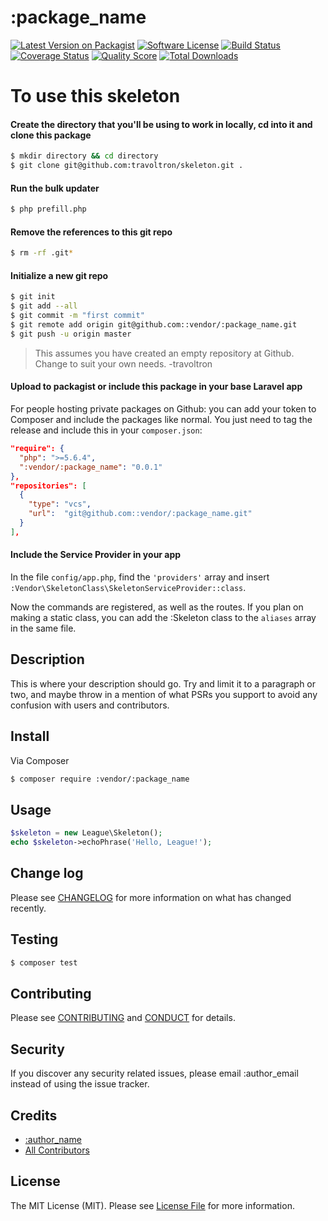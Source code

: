 # :package_name

[![Latest Version on Packagist][ico-version]][link-packagist]
[![Software License][ico-license]](LICENSE.md)
[![Build Status][ico-travis]][link-travis]
[![Coverage Status][ico-scrutinizer]][link-scrutinizer]
[![Quality Score][ico-code-quality]][link-code-quality]
[![Total Downloads][ico-downloads]][link-downloads]

# To use this skeleton

#### Create the directory that you'll be using to work in locally, cd into it and clone this package

```bash
$ mkdir directory && cd directory
$ git clone git@github.com:travoltron/skeleton.git .
```

#### Run the bulk updater

```bash
$ php prefill.php
```

#### Remove the references to this git repo 

```bash
$ rm -rf .git*
```

#### Initialize a new git repo

```bash
$ git init
$ git add --all
$ git commit -m "first commit"
$ git remote add origin git@github.com::vendor/:package_name.git
$ git push -u origin master
```

> This assumes you have created an empty repository at Github. Change to suit your own needs. -travoltron

#### Upload to packagist or include this package in your base Laravel app

For people hosting private packages on Github: you can add your token to Composer and include the packages like normal. You just need to tag the release and include this in your `composer.json`:

```json
"require": {
  "php": ">=5.6.4",
  ":vendor/:package_name": "0.0.1"
},
"repositories": [
  {
    "type": "vcs",
    "url":  "git@github.com::vendor/:package_name.git"
  }
],
```

#### Include the Service Provider in your app

In the file `config/app.php`, find the `'providers'` array and insert 
`:Vendor\SkeletonClass\SkeletonServiceProvider::class`.

Now the commands are registered, as well as the routes. 
If you plan on making a static class, you can add the :Skeleton class to the `aliases` array in the same file. 

## Description

This is where your description should go. Try and limit it to a paragraph or two, and maybe throw in a mention of what
PSRs you support to avoid any confusion with users and contributors.

## Install

Via Composer

``` bash
$ composer require :vendor/:package_name
```

## Usage

``` php
$skeleton = new League\Skeleton();
echo $skeleton->echoPhrase('Hello, League!');
```

## Change log

Please see [CHANGELOG](CHANGELOG.md) for more information on what has changed recently.

## Testing

``` bash
$ composer test
```

## Contributing

Please see [CONTRIBUTING](CONTRIBUTING.md) and [CONDUCT](CONDUCT.md) for details.

## Security

If you discover any security related issues, please email :author_email instead of using the issue tracker.

## Credits

- [:author_name][link-author]
- [All Contributors][link-contributors]

## License

The MIT License (MIT). Please see [License File](LICENSE.md) for more information.

[ico-version]: https://img.shields.io/packagist/v/:vendor/:package_name.svg?style=flat-square
[ico-license]: https://img.shields.io/badge/license-MIT-brightgreen.svg?style=flat-square
[ico-travis]: https://img.shields.io/travis/:vendor/:package_name/master.svg?style=flat-square
[ico-scrutinizer]: https://img.shields.io/scrutinizer/coverage/g/:vendor/:package_name.svg?style=flat-square
[ico-code-quality]: https://img.shields.io/scrutinizer/g/:vendor/:package_name.svg?style=flat-square
[ico-downloads]: https://img.shields.io/packagist/dt/:vendor/:package_name.svg?style=flat-square

[link-packagist]: https://packagist.org/packages/:vendor/:package_name
[link-travis]: https://travis-ci.org/:vendor/:package_name
[link-scrutinizer]: https://scrutinizer-ci.com/g/:vendor/:package_name/code-structure
[link-code-quality]: https://scrutinizer-ci.com/g/:vendor/:package_name
[link-downloads]: https://packagist.org/packages/:vendor/:package_name
[link-author]: https://github.com/:author_username
[link-contributors]: ../../contributors
